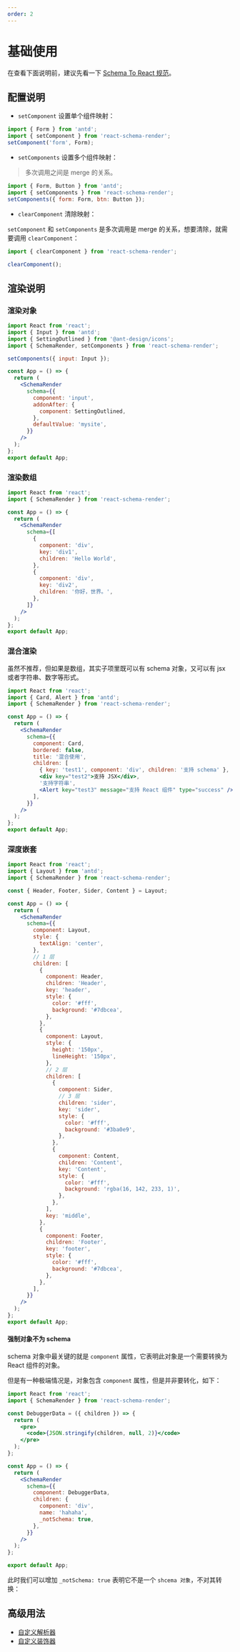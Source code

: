 ```yaml
---
order: 2
---
```


# 基础使用

在查看下面说明前，建议先看一下 [Schema To React 规范](/standard)。

## 配置说明

- `setComponent` 设置单个组件映射：

```js | pure
import { Form } from 'antd';
import { setComponent } from 'react-schema-render';
setComponent('form', Form);
```

- `setComponents` 设置多个组件映射：

> 多次调用之间是 merge 的关系。

```js | pure
import { Form, Button } from 'antd';
import { setComponents } from 'react-schema-render';
setComponents({ form: Form, btn: Button });
```

- `clearComponent` 清除映射：

`setComponent` 和 `setComponents` 是多次调用是 merge 的关系，想要清除，就需要调用 `clearComponent`：

```js | pure
import { clearComponent } from 'react-schema-render';

clearComponent();
```

## 渲染说明

### 渲染对象

```jsx
import React from 'react';
import { Input } from 'antd';
import { SettingOutlined } from '@ant-design/icons';
import { SchemaRender, setComponents } from 'react-schema-render';

setComponents({ input: Input });

const App = () => {
  return (
    <SchemaRender
      schema={{
        component: 'input',
        addonAfter: {
          component: SettingOutlined,
        },
        defaultValue: 'mysite',
      }}
    />
  );
};
export default App;
```

### 渲染数组

```jsx
import React from 'react';
import { SchemaRender } from 'react-schema-render';

const App = () => {
  return (
    <SchemaRender
      schema={[
        {
          component: 'div',
          key: 'div1',
          children: 'Hello World',
        },
        {
          component: 'div',
          key: 'div2',
          children: '你好，世界。',
        },
      ]}
    />
  );
};
export default App;
```

### 混合渲染

虽然不推荐，但如果是数组，其实子项里既可以有 schema 对象，又可以有 jsx 或者字符串、数字等形式。

```jsx
import React from 'react';
import { Card, Alert } from 'antd';
import { SchemaRender } from 'react-schema-render';

const App = () => {
  return (
    <SchemaRender
      schema={{
        component: Card,
        bordered: false,
        title: '混合使用',
        children: [
          { key: 'test1', component: 'div', children: '支持 schema' },
          <div key="test2">支持 JSX</div>,
          '支持字符串',
          <Alert key="test3" message="支持 React 组件" type="success" />,
        ],
      }}
    />
  );
};
export default App;
```

### 深度嵌套

```jsx
import React from 'react';
import { Layout } from 'antd';
import { SchemaRender } from 'react-schema-render';

const { Header, Footer, Sider, Content } = Layout;

const App = () => {
  return (
    <SchemaRender
      schema={{
        component: Layout,
        style: {
          textAlign: 'center',
        },
        // 1 层
        children: [
          {
            component: Header,
            children: 'Header',
            key: 'header',
            style: {
              color: '#fff',
              background: '#7dbcea',
            },
          },
          {
            component: Layout,
            style: {
              height: '150px',
              lineHeight: '150px',
            },
            // 2 层
            children: [
              {
                component: Sider,
                // 3 层
                children: 'sider',
                key: 'sider',
                style: {
                  color: '#fff',
                  background: '#3ba0e9',
                },
              },
              {
                component: Content,
                children: 'Content',
                key: 'Content',
                style: {
                  color: '#fff',
                  background: 'rgba(16, 142, 233, 1)',
                },
              },
            ],
            key: 'middle',
          },
          {
            component: Footer,
            children: 'Footer',
            key: 'footer',
            style: {
              color: '#fff',
              background: '#7dbcea',
            },
          },
        ],
      }}
    />
  );
};
export default App;
```

#### 强制对象不为 schema

schema 对象中最关键的就是 `component` 属性，它表明此对象是一个需要转换为 React 组件的对象。

但是有一种极端情况是，对象包含 `component` 属性，但是并非要转化，如下：

```jsx
import React from 'react';
import { SchemaRender } from 'react-schema-render';

const DebuggerData = ({ children }) => {
  return (
    <pre>
      <code>{JSON.stringify(children, null, 2)}</code>
    </pre>
  );
};

const App = () => {
  return (
    <SchemaRender
      schema={{
        component: DebuggerData,
        children: {
          component: 'div',
          name: 'hahaha',
          _notSchema: true,
        },
      }}
    />
  );
};

export default App;
```

此时我们可以增加 `_notSchema: true` 表明它不是一个 `shcema 对象`，不对其转换：

## 高级用法

- [自定义解析器](/parser)
- [自定义装饰器](/decorator)
